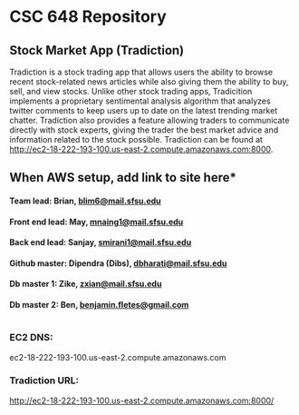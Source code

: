 # CSC 648 Repository
## Stock Market App (Tradiction)
Tradiction is a stock trading app that allows users the ability to browse recent stock-related news articles while also giving them the ability to buy, sell, and view stocks. Unlike other stock trading apps, Tradicition implements a proprietary sentimental analysis algorithm that analyzes twitter comments to keep users up to date on the latest trending market chatter. Tradiction also provides a feature allowing traders to communicate directly with stock experts, giving the trader the best market advice and information related to the stock possible. Tradiction can be found at http://ec2-18-222-193-100.us-east-2.compute.amazonaws.com:8000. 



## When AWS setup, add link to site here*


#### Team lead: Brian, blim6@mail.sfsu.edu
#### Front end lead: May, mnaing1@mail.sfsu.edu
#### Back end lead: Sanjay, smirani1@mail.sfsu.edu
#### Github master: Dipendra (Dibs), dbharati@mail.sfsu.edu
#### Db master 1: Zike, zxian@mail.sfsu.edu
#### Db master 2: Ben, benjamin.fletes@gmail.com
#

### EC2 DNS: 
ec2-18-222-193-100.us-east-2.compute.amazonaws.com

### Tradiction URL:
http://ec2-18-222-193-100.us-east-2.compute.amazonaws.com:8000/

